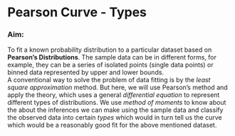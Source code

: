 # Pearson Curve - Types
### Aim: 
To fit a known probability distribution to a particular dataset based on **Pearson’s Distributions**. The sample data can be in different forms, for example, they can be a series of isolated points (single data points) or binned data represented by upper and lower bounds.
<br />
A conventional way to solve the problem of data fitting is by the *least square approximation* method. But here, we will use Pearson’s method and apply the theory, which uses a general *differential equation* to represent different types of distributions. We use *method of moments* to know about the about the inferences we can make using the sample data and classify the observed data into certain *types* which would in turn tell us the curve which would be a reasonably good fit for the above mentioned dataset.
